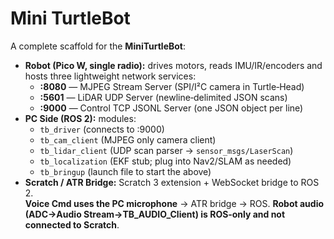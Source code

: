 # Mini TurtleBot

A complete scaffold for the **MiniTurtleBot**:

- **Robot (Pico W, single radio):** drives motors, reads IMU/IR/encoders and hosts three lightweight network services:
  - **:8080** — MJPEG Stream Server (SPI/I²C camera in Turtle‑Head)
  - **:5601** — LiDAR UDP Server (newline‑delimited JSON scans)
  - **:9000** — Control TCP JSONL Server (one JSON object per line)
- **PC Side (ROS 2):** modules:
  - `tb_driver` (connects to :9000)
  - `tb_cam_client` (MJPEG only camera client)
  - `tb_lidar_client` (UDP scan parser → `sensor_msgs/LaserScan`)
  - `tb_localization` (EKF stub; plug into Nav2/SLAM as needed)
  - `tb_bringup` (launch file to start the above)
- **Scratch / ATR Bridge:** Scratch 3 extension + WebSocket bridge to ROS 2.  
  **Voice Cmd uses the PC microphone** → ATR bridge → ROS. **Robot audio (ADC→Audio Stream→TB_AUDIO_Client) is ROS‑only and not connected to Scratch**.

